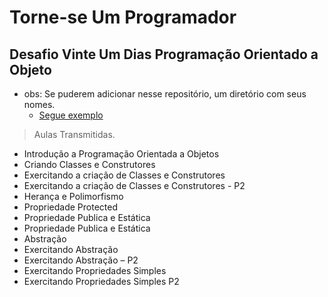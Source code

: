 # Torne-se Um Programador
## Desafio Vinte Um Dias Programação Orientado a Objeto

- obs: Se puderem adicionar nesse repositório, um diretório com seus nomes.
  - [Segue exemplo](https://github.com/DaniloOPinheiro/tup-desafio-vinte-um-dias-poo/tree/main/DaniloOPinheiro)

> Aulas Transmitidas.

- Introdução a Programação Orientada a Objetos
- Criando Classes e Construtores
- Exercitando a criação de Classes e Construtores
- Exercitando a criação de Classes e Construtores - P2
- Herança e Polimorfismo
- Propriedade Protected
- Propriedade Publica e Estática
- Propriedade Publica e Estática
- Abstração
- Exercitando Abstração
- Exercitando Abstração – P2
- Exercitando Propriedades Simples
- Exercitando Propriedades Simples P2
